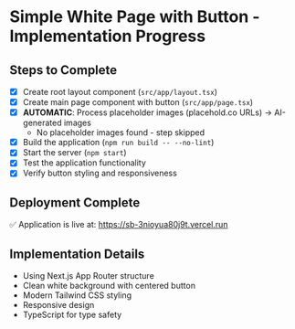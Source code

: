 # Simple White Page with Button - Implementation Progress

## Steps to Complete
- [x] Create root layout component (`src/app/layout.tsx`)
- [x] Create main page component with button (`src/app/page.tsx`)
- [x] **AUTOMATIC**: Process placeholder images (placehold.co URLs) → AI-generated images
  - No placeholder images found - step skipped
- [x] Build the application (`npm run build -- --no-lint`)
- [x] Start the server (`npm start`)
- [x] Test the application functionality
- [x] Verify button styling and responsiveness

## Deployment Complete
✅ Application is live at: https://sb-3nioyua80j9t.vercel.run

## Implementation Details
- Using Next.js App Router structure
- Clean white background with centered button
- Modern Tailwind CSS styling
- Responsive design
- TypeScript for type safety